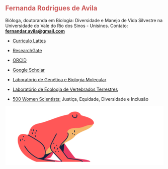 

##  <span style="color: IndianRed"> Fernanda Rodrigues de Avila  </span>

Bióloga, doutoranda em Biologia: Diversidade e Manejo de Vida Silvestre na Universidade do Vale do Rio dos Sinos - Unisinos.
Contato: <span style="color: IndianRed">**fernandar.avila@gmail.com**</span>

- [Currículo Lattes](http://buscatextual.cnpq.br/buscatextual/visualizacv.do?id=K4869341A1)
- [ResearchGate](https://www.researchgate.net/profile/Fernanda_Rodrigues_De_Avila)
- [ORCID](https://orcid.org/0000-0002-1572-2722)
- [Google Scholar](https://scholar.google.com.br/citations?user=sgL10A8AAAAJ&hl=pt-BR&oi=sra)

- [Laboratório de Genética e Biologia Molecular](https://evoecogenecons.wixsite.com/labbiomol/membros) 
- [Laboratório de Ecologia de Vertebrados Terrestres](https://herpetologiaunisin.wixsite.com/levert/doutorandos) 
- [500 Women Scientists:](https://500womenscientists.org/portugues-nosso-compromisso) Justiça, Equidade, Diversidade e Inclusão

![](https://github.com/avilaf/avilaf.github.io/blob/master/sapo_rosa.png) 






